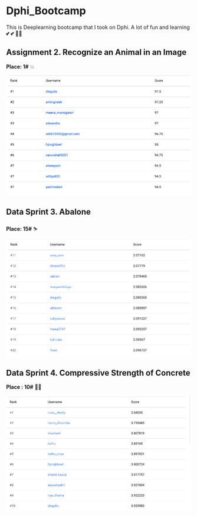# Dphi_Bootcamp 

This is Deeplearning bootcamp that I took on Dphi. A lot of fun and learning :two_hearts: :two_hearts: 	:weight_lifting_man: 



## Assignment 2. Recognize an Animal in an Image 
**Place: 1#** :boom:

![A2](https://github.com/diegulio/Dphi_Bootcamp/blob/master/assn2_leaderboard.png)

## Data Sprint 3. Abalone 
**Place: 15#** :skier:

![DS3](https://github.com/diegulio/Dphi_Bootcamp/blob/master/ds3_leaderboard.png)

## Data Sprint 4. Compressive Strength of Concrete
**Place : 10#** :surfing_man:

![DS4](https://github.com/diegulio/Dphi_Bootcamp/blob/master/ds4_leaderboard.png)

